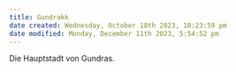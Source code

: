 ```yaml
---
title: Gundrakk
date created: Wednesday, October 18th 2023, 10:23:59 pm
date modified: Monday, December 11th 2023, 5:54:52 pm
---
```


Die Hauptstadt von Gundras.
